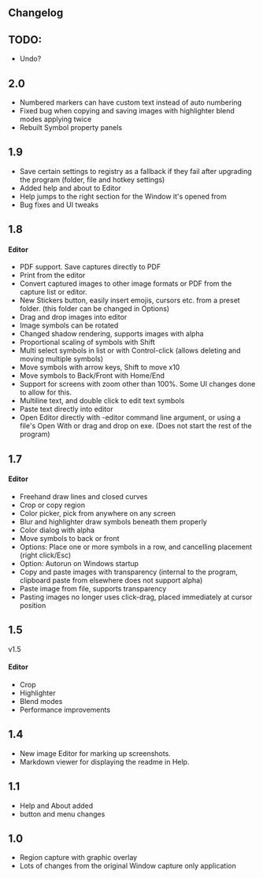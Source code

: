 ﻿## Changelog

## TODO:
- Undo?

## 2.0
- Numbered markers can have custom text instead of auto numbering
- Fixed bug when copying and saving images with highlighter blend modes applying twice
- Rebuilt Symbol property panels

## 1.9
- Save certain settings to registry as a fallback if they fail after upgrading the program (folder, file and hotkey settings)
- Added help and about to Editor
- Help jumps to the right section for the Window it's opened from
- Bug fixes and UI tweaks

## 1.8

#### Editor
- PDF support. Save captures directly to PDF
- Print from the editor
- Convert captured images to other image formats or PDF from the capture list or editor.
- New Stickers button, easily insert emojis, cursors etc. from a preset folder. (this folder can be changed in Options)
- Drag and drop images into editor
- Image symbols can be rotated
- Changed shadow rendering, supports images with alpha
- Proportional scaling of symbols with Shift
- Multi select symbols in list or with Control-click (allows deleting and moving multiple symbols)
- Move symbols with arrow keys, Shift to move x10
- Move symbols to Back/Front with Home/End
- Support for screens with zoom other than 100%. Some UI changes done to allow for this.
- Multiline text, and double click to edit text symbols
- Paste text directly into editor
- Open Editor directly with -editor command line argument, or using a file's Open With or drag and drop on exe. (Does not start the rest of the program)


## 1.7

#### Editor
- Freehand draw lines and closed curves
- Crop or copy region
- Color picker, pick from anywhere on any screen
- Blur and highlighter draw symbols beneath them properly
- Color dialog with alpha
- Move symbols to back or front
- Options: Place one or more symbols in a row, and cancelling placement (right click/Esc)
- Option: Autorun on Windows startup
- Copy and paste images with transparency (internal to the program, clipboard paste from elsewhere does not support alpha)
- Paste image from file, supports transparency
- Pasting images no longer uses click-drag, placed immediately at cursor position

## 1.5

v1.5

#### Editor
- Crop
- Highlighter
- Blend modes
- Performance improvements

## 1.4

- New image Editor for marking up screenshots.
- Markdown viewer for displaying the readme in Help.

## 1.1

- Help and About added
- button and menu changes

## 1.0

- Region capture with graphic overlay
- Lots of changes from the original Window capture only application